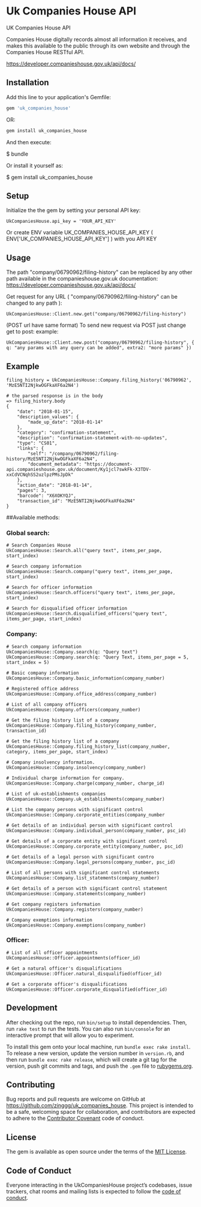 # Uk Companies House API

UK Companies House API

Companies House digitally records almost all information it receives, and makes this available to the public through its own website and through the Companies House RESTful API.

https://developer.companieshouse.gov.uk/api/docs/

## Installation

Add this line to your application's Gemfile:

```ruby
gem 'uk_companies_house'
```

OR:
```ruby
gem install uk_companies_house
```


And then execute:

$ bundle

Or install it yourself as:

$ gem install uk_companies_house

## Setup

Initialize the the gem by setting your personal API key:

```
UkCompaniesHouse.api_key = 'YOUR_API_KEY'
```

Or create ENV variable UK_COMPANIES_HOUSE_API_KEY ( ENV['UK_COMPANIES_HOUSE_API_KEY'] ) with you API KEY

## Usage

The path "company/06790962/filing-history" can be replaced by any other path available in the companieshouse.gov.uk documentation:
https://developer.companieshouse.gov.uk/api/docs/

Get request for any URL ( "company/06790962/filing-history" can be changed to any path ):
```
UkCompaniesHouse::Client.new.get("company/06790962/filing-history")
```
(POST url have same format)
To send new request via POST just change get to post:
example:
```
UkCompaniesHouse::Client.new.post("company/06790962/filing-history", { q: "any params with any query can be added", extra2: "more params" })
```

## Example

```
filing_history = UkCompaniesHouse::Company.filing_history('06790962', 'MzE5NTI2NjkwOGFkaXF6a2N4')

# the parsed response is in the body
=> filing_history.body
{
	"date": "2018-01-15",
	"description_values": {
		"made_up_date": "2018-01-14"
	},
	"category": "confirmation-statement",
	"description": "confirmation-statement-with-no-updates",
	"type": "CS01",
	"links": {
		"self": "/company/06790962/filing-history/MzE5NTI2NjkwOGFkaXF6a2N4",
		"document_metadata": "https://document-api.companieshouse.gov.uk/document/Ky1jcl7swkFk-X3TDV-xxCdVCNqhSS2uzlpzPMsJpDk"
	},
	"action_date": "2018-01-14",
	"pages": 3,
	"barcode": "X6XOKYQJ",
	"transaction_id": "MzE5NTI2NjkwOGFkaXF6a2N4"
}

```


##Available methods:

### Global search:

```
# Search Companies House
UkCompaniesHouse::Search.all("query text", items_per_page, start_index)

# Search company information
UkCompaniesHouse::Search.company("query text", items_per_page, start_index)

# Search for officer information
UkCompaniesHouse::Search.officers("query text", items_per_page, start_index)

# Search for disqualified officer information
UkCompaniesHouse::Search.disqualified_officers("query text", items_per_page, start_index)

```


### Company:

```
# Search company information
UkCompaniesHouse::Company.search(q: "Query text")
UkCompaniesHouse::Company.search(q: "Query Text, items_per_page = 5, start_index = 5)

# Basic company information
UkCompaniesHouse::Company.basic_information(company_number)

# Registered office address
UkCompaniesHouse::Company.office_address(company_number)

# List of all company officers
UkCompaniesHouse::Company.officers(company_number)

# Get the filing history list of a company
UkCompaniesHouse::Company.filing_history(company_number, transaction_id)

# Get the filing history list of a company
UkCompaniesHouse::Company.filing_history_list(company_number, category, items_per_page, start_index)

# Company insolvency information.
UkCompaniesHouse::Company.insolvency(company_number)

# Individual charge information for company.
UkCompaniesHouse::Company.charge(company_number, charge_id)

# List of uk-establishments companies
UkCompaniesHouse::Company.uk_establishments(company_number)

# List the company persons with significant control
UkCompaniesHouse::Company.corporate_entities(company_number

# Get details of an individual person with significant control
UkCompaniesHouse::Company.individual_person(company_number, psc_id)

# Get details of a corporate entity with significant control
UkCompaniesHouse::Company.corporate_entity(company_number, psc_id)

# Get details of a legal person with significant contro
UkCompaniesHouse::Company.legal_persons(company_number, psc_id)

# List of all persons with significant control statements
UkCompaniesHouse::Company.list_statements(company_number)

# Get details of a person with significant control statement
UkCompaniesHouse::Company.statements(company_number)

# Get company registers information
UkCompaniesHouse::Company.registers(company_number)

# Company exemptions information
UkCompaniesHouse::Company.exemptions(company_number)

```


### Officer:

```
# List of all officer appointments
UkCompaniesHouse::Officer.appointments(officer_id)

# Get a natural officer's disqualifications
UkCompaniesHouse::Officer.natural_disqualified(officer_id)

# Get a corporate officer's disqualifications
UkCompaniesHouse::Officer.corporate_disqualified(officer_id)

```


## Development

After checking out the repo, run `bin/setup` to install dependencies. Then, run `rake test` to run the tests. You can also run `bin/console` for an interactive prompt that will allow you to experiment.

To install this gem onto your local machine, run `bundle exec rake install`. To release a new version, update the version number in `version.rb`, and then run `bundle exec rake release`, which will create a git tag for the version, push git commits and tags, and push the `.gem` file to [rubygems.org](https://rubygems.org).

## Contributing

Bug reports and pull requests are welcome on GitHub at https://github.com/zinggg/uk_companies_house. This project is intended to be a safe, welcoming space for collaboration, and contributors are expected to adhere to the [Contributor Covenant](http://contributor-covenant.org) code of conduct.

## License

The gem is available as open source under the terms of the [MIT License](https://opensource.org/licenses/MIT).

## Code of Conduct

Everyone interacting in the UkCompaniesHouse project’s codebases, issue trackers, chat rooms and mailing lists is expected to follow the [code of conduct](https://github.com/[USERNAME]/uk_companies_house/blob/master/CODE_OF_CONDUCT.md).
